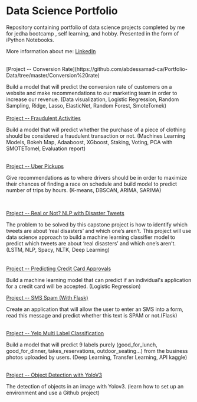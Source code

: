 # Data Science Portfolio

Repository containing portfolio of data science projects completed by me for jedha bootcamp , self learning, and hobby. Presented in the form of iPython Notebooks.

More information about me: [LinkedIn](https://www.linkedin.com/in/abdessamad-zarra-697313b8/)




<br/>
[Project -- Conversion Rate](https://github.com/abdessamad-ca/Portfolio-Data/tree/master/Conversion%20rate)

Build a model that will predict the conversion rate of customers on a website and make recommendations to our marketing team in order to increase our revenue. (Data visualization, Logistic Regression, Random Sampling, Ridge, Lasso, ElasticNet, Random Forest, SmoteTomek)<br/>
<br/>
[Project -- Fraudulent Activities](https://github.com/abdessamad-ca/Portfolio-Data/tree/master/Projet%20-%20FRAUDULENT%20ACTIVITIES)

Build a model that will predict whether the purchase of a piece of clothing should be considered a fraudulent transaction or not. (Machines Learning Models, Bokeh Map, Adaaboost, XGboost, Staking, Voting, PCA with SMOTETomel, Evaluation report)<br/>
<br/>

[Project -- Uber Pickups](https://github.com/abdessamad-ca/Portfolio-Data/tree/master/Projet%20UBER)<br/>

Give recommendations as to where drivers should be in order to maximize their chances of finding a race on schedule and build model to predict number of trips by hours. (K-means, DBSCAN, ARIMA, SARIMA)<br/>

<br/>

[Project -- Real or Not? NLP with Disaster Tweets](https://github.com/abdessamad-ca/Portfolio-Data/tree/master/Projet%20NLP%20Real%20or%20Not%20with_Disaster)

The problem to be solved by this capstone project is how to identify which tweets are about ‘real disasters’ and which one’s aren’t. This project will use data science approach to build a machine learning classifier model to predict which tweets are about ‘real disasters’ and which one’s aren’t. (LSTM, NLP, Spacy, NLTK, Deep Learning)<br/>
<br/>
<br/>
[Project -- Predicting Credit Card Approvals]()

Build a machine learning model that can predict if an individual's application for a credit card will be accepted. (Logistic Regression)
<br/>

[Project -- SMS Spam (With Flask)]()<br/>

Create an application that will allow the user to enter an SMS into a form, read this message and predict whether this text is SPAM or not.(Flask)<br/>
<br/>

[Project -- Yelp Multi Label Classification]()

Build a model that will predict 9 labels purely (good_for_lunch, good_for_dinner, takes_reservations, outdoor_seating...) from the business photos uploaded by users. (Deep Learning, Transfer Learning, API kaggle)<br/>
<br/>

[Project -- Object Detection with YoloV3]()

The detection of objects in an image with Yolov3. (learn how to set up an environment and use a Github project)<br/>
